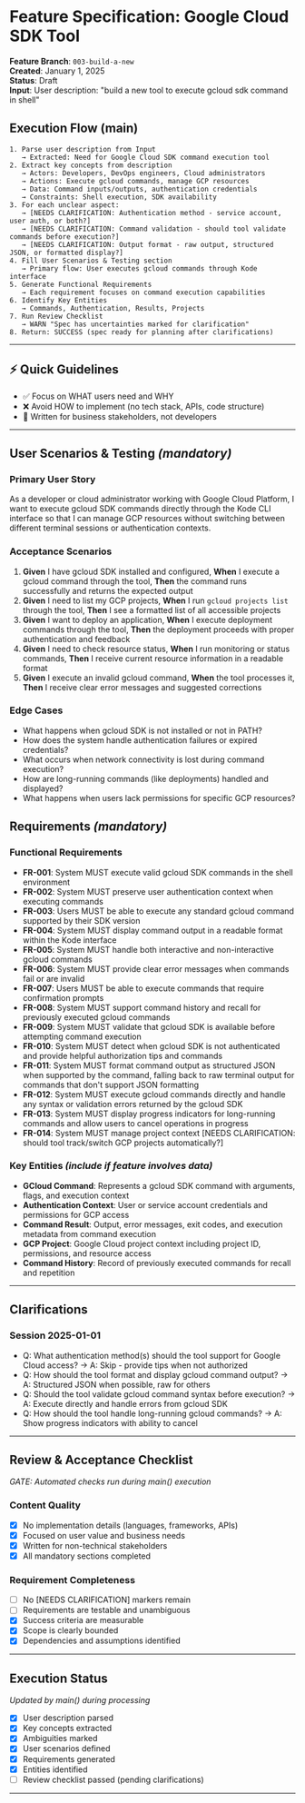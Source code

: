 # Feature Specification: Google Cloud SDK Tool

**Feature Branch**: `003-build-a-new`  
**Created**: January 1, 2025  
**Status**: Draft  
**Input**: User description: "build a new tool to execute gcloud sdk command in shell"

## Execution Flow (main)
```
1. Parse user description from Input
   → Extracted: Need for Google Cloud SDK command execution tool
2. Extract key concepts from description
   → Actors: Developers, DevOps engineers, Cloud administrators
   → Actions: Execute gcloud commands, manage GCP resources
   → Data: Command inputs/outputs, authentication credentials
   → Constraints: Shell execution, SDK availability
3. For each unclear aspect:
   → [NEEDS CLARIFICATION: Authentication method - service account, user auth, or both?]
   → [NEEDS CLARIFICATION: Command validation - should tool validate commands before execution?]
   → [NEEDS CLARIFICATION: Output format - raw output, structured JSON, or formatted display?]
4. Fill User Scenarios & Testing section
   → Primary flow: User executes gcloud commands through Kode interface
5. Generate Functional Requirements
   → Each requirement focuses on command execution capabilities
6. Identify Key Entities
   → Commands, Authentication, Results, Projects
7. Run Review Checklist
   → WARN "Spec has uncertainties marked for clarification"
8. Return: SUCCESS (spec ready for planning after clarifications)
```

---

## ⚡ Quick Guidelines
- ✅ Focus on WHAT users need and WHY
- ❌ Avoid HOW to implement (no tech stack, APIs, code structure)
- 👥 Written for business stakeholders, not developers

---

## User Scenarios & Testing *(mandatory)*

### Primary User Story
As a developer or cloud administrator working with Google Cloud Platform, I want to execute gcloud SDK commands directly through the Kode CLI interface so that I can manage GCP resources without switching between different terminal sessions or authentication contexts.

### Acceptance Scenarios
1. **Given** I have gcloud SDK installed and configured, **When** I execute a gcloud command through the tool, **Then** the command runs successfully and returns the expected output
2. **Given** I need to list my GCP projects, **When** I run `gcloud projects list` through the tool, **Then** I see a formatted list of all accessible projects
3. **Given** I want to deploy an application, **When** I execute deployment commands through the tool, **Then** the deployment proceeds with proper authentication and feedback
4. **Given** I need to check resource status, **When** I run monitoring or status commands, **Then** I receive current resource information in a readable format
5. **Given** I execute an invalid gcloud command, **When** the tool processes it, **Then** I receive clear error messages and suggested corrections

### Edge Cases
- What happens when gcloud SDK is not installed or not in PATH?
- How does the system handle authentication failures or expired credentials?
- What occurs when network connectivity is lost during command execution?
- How are long-running commands (like deployments) handled and displayed?
- What happens when users lack permissions for specific GCP resources?

## Requirements *(mandatory)*

### Functional Requirements
- **FR-001**: System MUST execute valid gcloud SDK commands in the shell environment
- **FR-002**: System MUST preserve user authentication context when executing commands
- **FR-003**: Users MUST be able to execute any standard gcloud command supported by their SDK version
- **FR-004**: System MUST display command output in a readable format within the Kode interface
- **FR-005**: System MUST handle both interactive and non-interactive gcloud commands
- **FR-006**: System MUST provide clear error messages when commands fail or are invalid
- **FR-007**: Users MUST be able to execute commands that require confirmation prompts
- **FR-008**: System MUST support command history and recall for previously executed gcloud commands
- **FR-009**: System MUST validate that gcloud SDK is available before attempting command execution
- **FR-010**: System MUST detect when gcloud SDK is not authenticated and provide helpful authorization tips and commands
- **FR-011**: System MUST format command output as structured JSON when supported by the command, falling back to raw terminal output for commands that don't support JSON formatting
- **FR-012**: System MUST execute gcloud commands directly and handle any syntax or validation errors returned by the gcloud SDK
- **FR-013**: System MUST display progress indicators for long-running commands and allow users to cancel operations in progress
- **FR-014**: System MUST manage project context [NEEDS CLARIFICATION: should tool track/switch GCP projects automatically?]

### Key Entities *(include if feature involves data)*
- **GCloud Command**: Represents a gcloud SDK command with arguments, flags, and execution context
- **Authentication Context**: User or service account credentials and permissions for GCP access
- **Command Result**: Output, error messages, exit codes, and execution metadata from command execution
- **GCP Project**: Google Cloud project context including project ID, permissions, and resource access
- **Command History**: Record of previously executed commands for recall and repetition

---

## Clarifications

### Session 2025-01-01
- Q: What authentication method(s) should the tool support for Google Cloud access? → A: Skip - provide tips when not authorized
- Q: How should the tool format and display gcloud command output? → A: Structured JSON when possible, raw for others
- Q: Should the tool validate gcloud command syntax before execution? → A: Execute directly and handle errors from gcloud SDK
- Q: How should the tool handle long-running gcloud commands? → A: Show progress indicators with ability to cancel

---

## Review & Acceptance Checklist
*GATE: Automated checks run during main() execution*

### Content Quality
- [x] No implementation details (languages, frameworks, APIs)
- [x] Focused on user value and business needs
- [x] Written for non-technical stakeholders
- [x] All mandatory sections completed

### Requirement Completeness
- [ ] No [NEEDS CLARIFICATION] markers remain
- [ ] Requirements are testable and unambiguous  
- [x] Success criteria are measurable
- [x] Scope is clearly bounded
- [x] Dependencies and assumptions identified

---

## Execution Status
*Updated by main() during processing*

- [x] User description parsed
- [x] Key concepts extracted
- [x] Ambiguities marked
- [x] User scenarios defined
- [x] Requirements generated
- [x] Entities identified
- [ ] Review checklist passed (pending clarifications)

---
